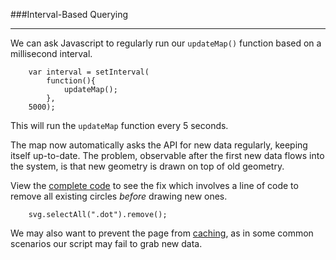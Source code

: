 ###Interval-Based Querying

---

We can ask Javascript to regularly run our `updateMap()` function based on a millisecond interval.

```
	var interval = setInterval(
		function(){
			updateMap();
		},
	5000);
```

This will run the `updateMap` function every 5 seconds.

The map now automatically asks the API for new data regularly, keeping itself up-to-date. The problem, observable after the first new data flows into the system, is that new geometry is drawn on top of old geometry.

View the [complete code](complete.md) to see the fix which involves a line of code to remove all existing circles *before* drawing new ones. 

```
	svg.selectAll(".dot").remove();
```

We may also want to prevent the page from [caching](cache.md), as in some common scenarios our script may fail to grab new data.
